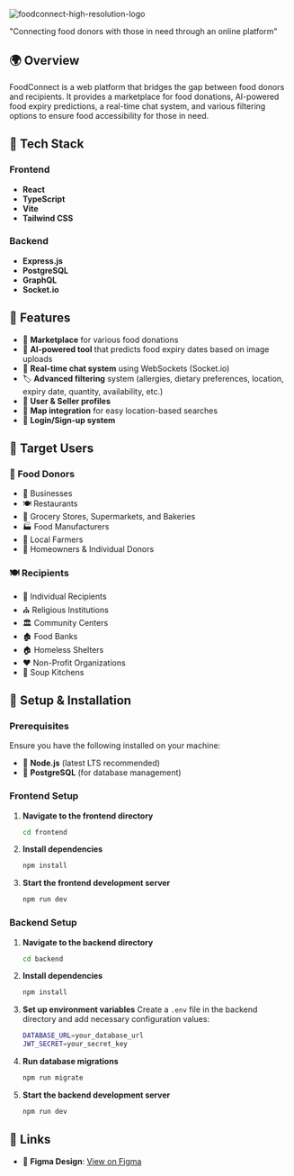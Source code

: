 
![foodconnect-high-resolution-logo](https://github.com/user-attachments/assets/b1ffc80c-8319-4463-aa19-18308e9c7c10)

"Connecting food donors with those in need through an online platform" 

## 🌍 Overview
FoodConnect is a web platform that bridges the gap between food donors and recipients. It provides a marketplace for food donations, AI-powered food expiry predictions, a real-time chat system, and various filtering options to ensure food accessibility for those in need.

## 🚀 Tech Stack

### Frontend
- **React**
- **TypeScript**
- **Vite**
- **Tailwind CSS**

### Backend
- **Express.js**
- **PostgreSQL**
- **GraphQL**
- **Socket.io**

## 🎯 Features

- 🛒 **Marketplace** for various food donations
- 🤖 **AI-powered tool** that predicts food expiry dates based on image uploads
- 💬 **Real-time chat system** using WebSockets (Socket.io)
- 🏷️ **Advanced filtering** system (allergies, dietary preferences, location, expiry date, quantity, availability, etc.)
- 👤 **User & Seller profiles**
- 📌 **Map integration** for easy location-based searches
- 🔐 **Login/Sign-up system**

## 🎯 Target Users

### 🥦 Food Donors
- 🏢 Businesses
- 🍽️ Restaurants
- 🛒 Grocery Stores, Supermarkets, and Bakeries
- 🏭 Food Manufacturers
- 🚜 Local Farmers
- 🏡 Homeowners & Individual Donors

### 🍽️ Recipients
- 👥 Individual Recipients
- ⛪ Religious Institutions
- 🏛️ Community Centers
- 🏚️ Food Banks
- 🏠 Homeless Shelters
- ❤️ Non-Profit Organizations
- 🥣 Soup Kitchens

## 🔧 Setup & Installation

### Prerequisites
Ensure you have the following installed on your machine:
- 📌 **Node.js** (latest LTS recommended)
- 📌 **PostgreSQL** (for database management)

### Frontend Setup
1. **Navigate to the frontend directory**
   ```sh
   cd frontend
   ```
2. **Install dependencies**
   ```sh
   npm install
   ```
3. **Start the frontend development server**
   ```sh
   npm run dev
   ```

### Backend Setup
1. **Navigate to the backend directory**
   ```sh
   cd backend
   ```
2. **Install dependencies**
   ```sh
   npm install
   ```
3. **Set up environment variables**
   Create a `.env` file in the backend directory and add necessary configuration values:
   ```sh
   DATABASE_URL=your_database_url
   JWT_SECRET=your_secret_key
   ```
4. **Run database migrations**
   ```sh
   npm run migrate
   ```
5. **Start the backend development server**
   ```sh
   npm run dev
   ```

## 📌 Links
- 🎨 **Figma Design**: [View on Figma](https://www.figma.com/design/lslDNDAiHzhVulIRzpf3e9/Untitled?node-id=0-1&t=YOmYcakXcrBR3bdA-1)
